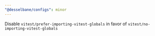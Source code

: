 ```yaml
---
"@desselbane/configs": minor
---
```


Disable `vitest/prefer-importing-vitest-globals` in favor of `vitest/no-importing-vitest-globals`
